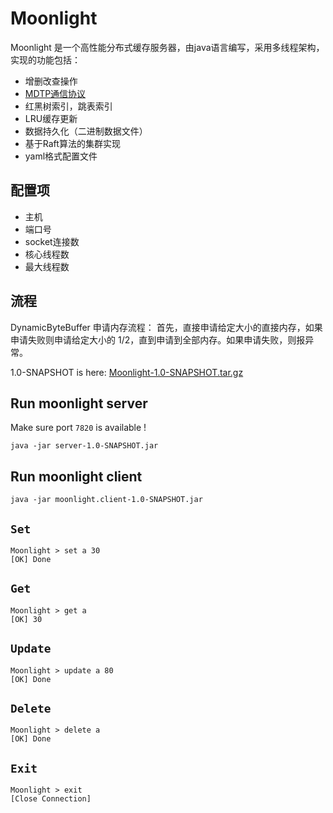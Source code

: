 # Moonlight

Moonlight 是一个高性能分布式缓存服务器，由java语言编写，采用多线程架构，实现的功能包括：

- 增删改查操作
- [MDTP通信协议](MDTP.md)
- 红黑树索引，跳表索引
- LRU缓存更新
- 数据持久化（二进制数据文件）
- 基于Raft算法的集群实现
- yaml格式配置文件

## 配置项

- 主机
- 端口号
- socket连接数
- 核心线程数
- 最大线程数

## 流程

DynamicByteBuffer 申请内存流程： 首先，直接申请给定大小的直接内存，如果申请失败则申请给定大小的 1/2，直到申请到全部内存。如果申请失败，则报异常。

1.0-SNAPSHOT is here: [Moonlight-1.0-SNAPSHOT.tar.gz](https://github.com/ECUST-CST163-ZhangBaiLi/Moonlight/releases/download/1.0-SNAPSHOT/Moonlight-1.0-SNAPSHOT.tar.gz)

## Run moonlight server

Make sure port `7820` is available !

```shell
java -jar server-1.0-SNAPSHOT.jar
```

## Run moonlight client
```shell
java -jar moonlight.client-1.0-SNAPSHOT.jar
```

## `Set`
```shell
Moonlight > set a 30
[OK] Done
```

## `Get`
```shell
Moonlight > get a
[OK] 30
```

## `Update`
```shell
Moonlight > update a 80
[OK] Done
```

## `Delete`
```shell
Moonlight > delete a
[OK] Done
```

## `Exit`
```shell
Moonlight > exit
[Close Connection]
```

